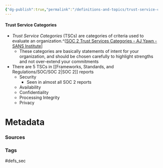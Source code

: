 ```yaml
---
{"dg-publish":true,"permalink":"/definitions-and-topics/trust-service-categories/","tags":["SOC"],"updated":"2025-06-30T14:35:38.615-07:00"}
---
```


#### Trust Service Categories
- *Trust Service Categories* (TSCs) are categories of criteria used to evaluate an organization.^[[SOC 2 Trust Services Categories - AJ Yawn - SANS Institute](https://www.sans.org/blog/soc-2-trust-services-categories/)]
	- These categories are basically statements of intent for your organization, and should be chosen carefully to highlight strengths and not over-extend your commitments
- There are 5 TSCs in [[Frameworks, Standards, and Regulations/SOC/SOC 2\|SOC 2]] reports
	- Security
		- Seen in almost all SOC 2 reports
	- Availability
	- Confidentiality
	- Processing Integrity
	- Privacy






# Metadata

### Sources


### Tags
#defs_sec 